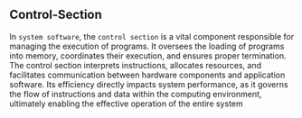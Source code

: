 ## Control-Section
In `system software`, the `control section` is a vital component responsible for managing the execution of programs. It oversees the loading of programs into memory, coordinates their execution, and ensures proper termination. The control section interprets instructions, allocates resources, and facilitates communication between hardware components and application software. Its efficiency directly impacts system performance, as it governs the flow of instructions and data within the computing environment, ultimately enabling the effective operation of the entire system
